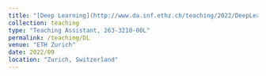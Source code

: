 ```yaml
---
title: "[Deep Learning](http://www.da.inf.ethz.ch/teaching/2022/DeepLearning/)"
collection: teaching
type: "Teaching Assistant, 263-3210-00L"
permalink: /teaching/DL
venue: "ETH Zurich"
date: 2022/09
location: "Zurich, Switzerland"
---
```


